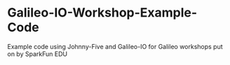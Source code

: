 # Galileo-IO-Workshop-Example-Code
Example code using Johnny-Five and Galileo-IO for Galileo workshops put on by SparkFun EDU
